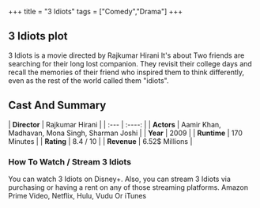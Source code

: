 +++
title = "3 Idiots"
tags = ["Comedy","Drama"]
+++
## 3 Idiots plot
3 Idiots is a movie directed by Rajkumar Hirani It's about Two friends are searching for their long lost companion. They revisit their college days and recall the memories of their friend who inspired them to think differently, even as the rest of the world called them "idiots".
## Cast And Summary
| **Director**      | Rajkumar Hirani |
    | :---        |    :----:   |
    |  **Actors** | Aamir Khan, Madhavan, Mona Singh, Sharman Joshi |
    | **Year**   | 2009    |
    |  **Runtime** | 170 Minutes |
    |  **Rating** | 8.4 / 10 | 
    |  **Revenue** | 6.52$ Millions |
### How To Watch / Stream 3 Idiots
You can watch 3 Idiots on Disney+.
Also, you can stream 3 Idiots via purchasing or having a rent on any of those streaming platforms.
Amazon Prime Video, Netflix, Hulu, Vudu Or iTunes